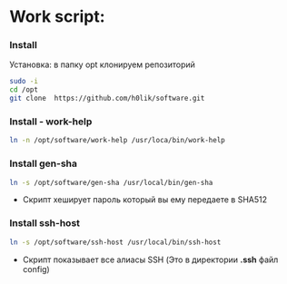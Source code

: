 # Work script:
### Install
Установка:  в папку opt клонируем репозиторий 
```bash
sudo -i 
cd /opt
git clone  https://github.com/h0lik/software.git
```
### Install - work-help
```bash
ln -n /opt/software/work-help /usr/loca/bin/work-help
```
### Install gen-sha
```bash
ln -s /opt/software/gen-sha /usr/local/bin/gen-sha
```
- Скрипт хеширует пароль который вы ему передаете в SHA512
### Install ssh-host
```bash
ln -s /opt/software/ssh-host /usr/local/bin/ssh-host
```
- Скрипт показывает все алиасы SSH (Это в директории **.ssh** файл config)

